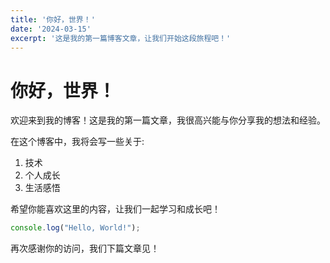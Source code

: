```yaml
---
title: '你好，世界！'
date: '2024-03-15'
excerpt: '这是我的第一篇博客文章，让我们开始这段旅程吧！'
---
```


# 你好，世界！

欢迎来到我的博客！这是我的第一篇文章，我很高兴能与你分享我的想法和经验。

在这个博客中，我将会写一些关于:

1. 技术
2. 个人成长
3. 生活感悟

希望你能喜欢这里的内容，让我们一起学习和成长吧！

```javascript
console.log("Hello, World!");
```

再次感谢你的访问，我们下篇文章见！